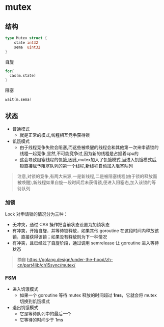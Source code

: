 # mutex
## 结构
```go
type Mutex struct {
    state int32
    sema  uint32
}
```
自旋
```go
for{
  cas(m.state)
}
```
阻塞
```go
wait(m.sema)
```
## 状态
- 普通模式
  - 就是正常的模式,线程相互竞争获得锁
- 饥饿模式
  - 由于线程竞争失败会阻塞,而这些被唤醒的线程会和其他第一次来申请锁的线程一起竞争,显然,不可能竞争过,因为新的线程是占据着cpu的
  - 这会导致阻塞线程的饥饿,因此,mutex加入了饥饿模式,当进入饥饿模式后,锁直接赋予阻塞队列的第一个线程,新线程自动加入阻塞队列

> 注意,对锁的竞争,有两大来源,一是新线程,二是被阻塞线程(由于锁的释放而被唤醒),新线程如果自旋一段时间后未获得锁,便进入阻塞态,加入该锁的等待队列

### 加锁
Lock 对申请锁的情况分为三种：
- 无冲突，通过 CAS 操作把当前状态设置为加锁状态
- 有冲突，开始自旋，并等待锁释放，如果其他 goroutine 在这段时间内释放该锁，直接获得该锁；如果没有释放则为下一种情况
- 有冲突，且已经过了自旋阶段，通过调用 semrelease 让 goroutine 进入等待状态
> 摘自 https://golang.design/under-the-hood/zh-cn/part4lib/ch15sync/mutex/


### FSM
- 进入饥饿模式
  - 如果一个 goroutine 等待 mutex 释放的时间超过 __1ms__，它就会将 mutex 切换到饥饿模式
- 退出饥饿模式
  - 它是等待队列中的最后一个
  - 它等待的时间少于 1ms